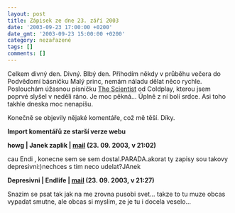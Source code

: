 ```yaml
---
layout: post
title: Zápisek ze dne 23. září 2003
date: '2003-09-23 17:00:00 +0200'
date_gmt: '2003-09-23 15:00:00 +0200'
category: nezařazené
tags: []
comments: []
---
```

<p>Celkem divný den. Divný. Blbý den. Přihodím někdy v průběhu večera do Podvědomí básničku Malý princ,  nemám náladu dělat něco rychle. Poslouchám úžasnou písničku  <a href="art.php?a=the_scientist.htm">The Scientist</a> od Coldplay, kterou jsem poprvé slyšel  v neděli ráno. Je moc pěkná... Úplně z ní bolí srdce. Asi toho takhle dneska moc nenapíšu.</p>
<p>Konečně se objevily nějaké komentáře, což mě těší. Díky.</p>
<div class="import-komentaru">
<p><strong>Import komentářů ze starší verze webu</strong></p>
<div class="comment">
<p style="font-weight:bold"><span class="compredmet">howg</span> | <span class="comname">Janek zaplik</span> |  <a href="mailto:youngest@freemejl.cz">mail</a> (23.&nbsp;09.&nbsp;2003,&nbsp;v&nbsp;21:02)</p>
<p>cau Endi , konecne sem se sem dostal.PARADA.akorat ty zapisy sou takovy depresivni:)nechces s tim neco udelat?JAnek </p>
</div>
<div class="comment">
<p style="font-weight:bold"><span class="compredmet">Depresivni</span> | <span class="comname">Endlife</span> |  <a href="mailto:jan.martinek@post.cz">mail</a> (23.&nbsp;09.&nbsp;2003,&nbsp;v&nbsp;21:27)</p>
<p>Snazim se psat tak jak na me zrovna pusobi svet... takze to tu muze obcas vypadat smutne, ale obcas si myslim, ze je tu i docela veselo... </p>
</div>
</div>
